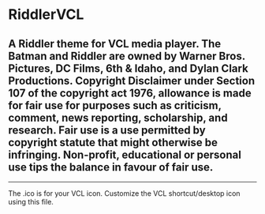 # RiddlerVCL
A Riddler theme for VCL media player.
The Batman and Riddler are owned by Warner Bros. Pictures, DC Films, 6th & Idaho, and Dylan Clark Productions. Copyright Disclaimer under Section 107 of the copyright act 1976, allowance is made for fair use for purposes such as criticism, comment, news reporting, scholarship, and research. Fair use is a use permitted by copyright statute that might otherwise be infringing. Non-profit, educational or personal use tips the balance in favour of fair use.
----------------------------------
----------------------------------
The .ico is for your VCL icon. Customize the VCL shortcut/desktop icon using this file.

